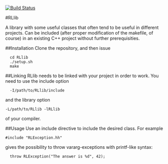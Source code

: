 [![Build Status](https://travis-ci.org/riklund/rllib.png)](https://travis-ci.org/riklund/rllib)


#RLlib

A library with some useful classes that often tend to be useful in different projects. Can be included (after proper modification of the makefile, of course) in an existing C++ project without further prerequisities.

##Installation
Clone the repository, and then issue

	  cd RLlib
	  ./setup.sh
	  make


##Linking
RLlib needs to be linked with your project in order to work. You need to use the include option

	  -I/path/to/RLlib/include

and the library option

	-L/path/to/RLlib -lRLlib

of your compiler.

##Usage
Use an include directive to include the desired class. For example

	#include "RLException.hh"

gives the possibility to throw vararg-exceptions with printf-like syntax:

	  throw RLException("The answer is %d", 42);
